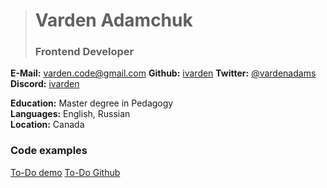 ># Varden Adamchuk
>### Frontend Developer

**E-Mail:** varden.code@gmail.com
**Github:** [ivarden](https://github.com/ivarden)
**Twitter:** [@vardenadams](https://twitter.com/vardenadams)
**Discord:** [ivarden](https://discordapp.com/users/ivarden)

**Education:** Master degree in Pedagogy\
**Languages:** English, Russian\
**Location:** Canada

### Code examples

[To-Do demo](https://todo-phi-eight.vercel.app/)
[To-Do Github](https://github.com/ivarden/todo)



